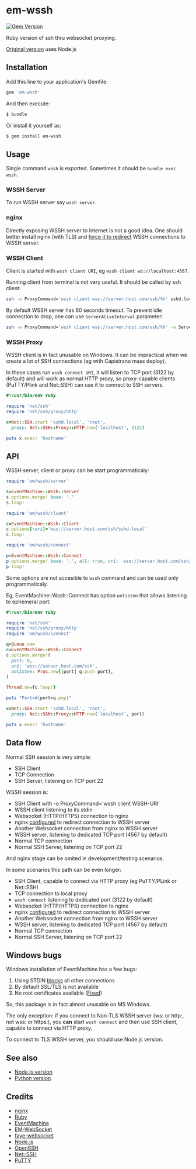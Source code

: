 # em-wssh

[![Gem Version](https://badge.fury.io/rb/em-wssh.svg)](http://badge.fury.io/rb/em-wssh)

Ruby version of ssh thru websocket proxying.

[Original version](https://github.com/ukoloff/wssh) uses Node.js

## Installation

Add this line to your application's Gemfile:

```ruby
gem 'em-wssh'
```

And then execute:

```sh
$ bundle
```

Or install it yourself as:

```sh
$ gem install em-wssh
```

## Usage

Single command `wssh` is exported. Sometimes it should be `bundle exec wssh`.

### WSSH Server

To run WSSH server say `wssh server`.

### nginx

Directly exposing WSSH server to Internet is not a good idea.
One should better install nginx (with TLS) and [force it to redirect](nginx/ssh)
WSSH connections to WSSH server.

### WSSH Client

Client is started with `wssh client URI`, eg `wssh client ws://localhost:4567`.

Running client from terminal is not very useful. It should be called by ssh client:

```sh
ssh -o ProxyCommand='wssh client wss://server.host.com/ssh/%h' sshd.local
```

By default WSSH server has 60 seconds timeout. To prevent idle connection to drop,
one can use `ServerAliveInterval` parameter:

```sh
ssh -o ProxyCommand='wssh client wss://server.host.com/ssh/%h' -o ServerAliveInterval=50 sshd.local
```

### WSSH Proxy

WSSH client is in fact unusable on Windows.
It can be impractical when we create a lot of SSH connections (eg with Capistrano mass deploy).

In these cases run `wssh connect URI`, it will listen to TCP port (3122 by default) and will work
as normal HTTP proxy, so proxy-capable clients (PuTTY/Plink and Net::SSH) can use it to connect to SSH servers.

```ruby
#!/usr/bin/env ruby

require 'net/ssh'
require 'net/ssh/proxy/http'

x=Net::SSH.start 'sshd.local', 'root',
  proxy: Net::SSH::Proxy::HTTP.new('localhost', 3122)

puts x.exec! 'hostname'
```

## API

WSSH server, client or proxy can be start programmaticaly:

```ruby
require 'em/wssh/server'

s=EventMachine::Wssh::Server
s.options.merge! base: '.'
s.loop!
```

```ruby
require 'em/wssh/client'

c=EventMachine::Wssh::Client
c.options[:uri]='wss://server.host.com/ssh/sshd.local'
c.loop!
```

```ruby
require 'em/wssh/connect'

p=EventMachine::Wssh::Connect
p.options.merge! base: '.', all: true, uri: 'wss://server.host.com/ssh/sshd.local'
p.loop!
```

Some options are not accesible to `wssh` command and can be used only programmaticaly.

Eg, EventMachine::Wssh::Connect has option `onlisten` that allows listening to ephemeral port:

```ruby
#!/usr/bin/env ruby

require 'net/ssh'
require 'net/ssh/proxy/http'
require 'em/wssh/connect'

q=Queue.new
c=EventMachine::Wssh::Connect
c.options.merge!(
  port: 0,
  uri: 'wss://server.host.com/ssh',
  onlisten: Proc.new{|port| q.push port},
)

Thread.new{c.loop!}

puts "Port=#{port=q.pop}"

x=Net::SSH.start 'sshd.local', 'root',
  proxy: Net::SSH::Proxy::HTTP.new('localhost', port)

puts x.exec! 'hostname'
```

## Data flow

Normal SSH session is very simple:

  * SSH Client
  * TCP Connection
  * SSH Server, listening on TCP port 22

WSSH session is:

  * SSH Client with -o ProxyCommand='wssh client WSSH-URI'
  * WSSH client listening to its stdin
  * Websocket (HTTP/HTTPS) connection to nginx
  * nginx [configured](nginx/ssh) to redirect connection to WSSH server
  * Another Websocket connection from nginx to WSSH server
  * WSSH server, listening to dedicated TCP port (4567 by default)
  * Normal TCP connection
  * Normal SSH Server, listening on TCP port 22

And nginx stage can be omited in development/testing scenarios.

In some scenarios this path can be even longer:

  * SSH Client, capable to connect via HTTP proxy (eg PuTTY/PLink or Net::SSH)
  * TCP connection to local proxy
  * `wssh connect` listening to dedicated port (3122 by default)
  * Websocket (HTTP/HTTPS) connection to nginx
  * nginx [configured](nginx/ssh) to redirect connection to WSSH server
  * Another Websocket connection from nginx to WSSH server
  * WSSH server, listening to dedicated TCP port (4567 by default)
  * Normal TCP connection
  * Normal SSH Server, listening on TCP port 22

## Windows bugs

Windows installation of EventMachine has a few bugs:

  1. Using STDIN [blocks](https://groups.google.com/forum/#!topic/eventmachine/5rDIOA2uOoA) all other connections
  2. By default SSL/TLS is not available
  3. No root certificates available ([Fixed](https://github.com/ukoloff/openssl-win-root))

So, this package is in fact almost unusable on MS Windows.

The only exception: if you connect to Non-TLS WSSH server
(ws: or http:, not wss: or https:), you **can** start `wssh connect`
and then use SSH client, capable to connect via HTTP proxy.

To connect to TLS WSSH server, you should use Node.js version.

## See also

  * [Node.js version](https://github.com/ukoloff/wssh)
  * [Python version](https://github.com/progrium/wssh)

## Credits

  * [nginx](http://nginx.org/)
  * [Ruby](https://www.ruby-lang.org/)
  * [EventMachine](https://github.com/eventmachine/eventmachine)
  * [EM-WebSocket](https://github.com/igrigorik/em-websocket)
  * [faye-websocket](https://github.com/faye/faye-websocket-ruby)
  * [Node.js](http://nodejs.org/)
  * [OpenSSH](http://www.openssh.com/)
  * [Net::SSH](https://github.com/net-ssh/net-ssh)
  * [PuTTY](http://www.chiark.greenend.org.uk/~sgtatham/putty/)
